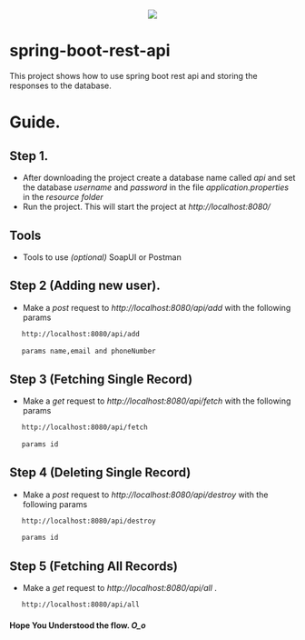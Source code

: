 # <p align="center"><a href="#" target="_blank"><img src="https://i1.wp.com/itvsme.com/blog/wp-content/uploads/2019/10/ezgif.com-webp-to-png.png?fit=700%2C400&ssl=1"></a></p>

# spring-boot-rest-api
This project shows how to use spring boot rest api and storing the responses to the database.

# Guide.
## Step 1.
- After downloading the project create a database name called *api* and set the database *username* and *password* in the file *application.properties* in the *resource folder*
- Run the project. This will start the project at *http://localhost:8080/*

## Tools
- Tools to use *(optional)* SoapUI or Postman

## Step 2 (Adding new user).
- Make a *post* request to *http://localhost:8080/api/add* with the following params

```bash
   http://localhost:8080/api/add
   
   params name,email and phoneNumber
```
## Step 3 (Fetching Single Record)
- Make a *get* request to *http://localhost:8080/api/fetch* with the following params

```bash
   http://localhost:8080/api/fetch
   
   params id
```
## Step 4 (Deleting Single Record)
- Make a *post* request to *http://localhost:8080/api/destroy* with the following params

```bash
   http://localhost:8080/api/destroy
   
   params id
```
## Step 5 (Fetching All Records)
- Make a *get* request to *http://localhost:8080/api/all* .

```bash
   http://localhost:8080/api/all
```

#### Hope You Understood the flow. *O_o*